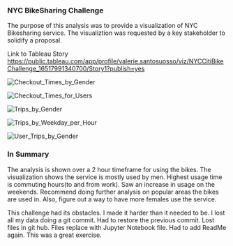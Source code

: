 ### NYC BikeSharing Challenge

The purpose of this analysis was to provide a visualization of NYC Bikesharing service.  The visualiztion was requested by a key stakeholder to solidify a proposal.

Link to Tableau Story 
https://public.tableau.com/app/profile/valerie.santosuosso/viz/NYCCitiBikeChallenge_16517991340700/Story1?publish=yes

![Checkout_Times_by_Gender](https://user-images.githubusercontent.com/92495807/169202594-789965ca-a715-45a9-b88c-e152445b83b1.PNG)


![Checkout_Times_for_Users](https://user-images.githubusercontent.com/92495807/169202604-e82a1727-8d20-4c05-a23c-2ebe1b2c1e9a.PNG)


![Trips_by_Gender](https://user-images.githubusercontent.com/92495807/169202608-9988b3be-66c5-4725-abd7-f3274fd1d74c.PNG)


![Trips_by_Weekday_per_Hour](https://user-images.githubusercontent.com/92495807/169202616-c314d031-5ba1-4a34-ae3a-59ad8710cf1f.PNG)


![User_Trips_by_Gender](https://user-images.githubusercontent.com/92495807/169202623-47c16013-21d1-458f-8fe1-6d3c04e21d30.PNG)


### In Summary
The analysis is shown over a 2 hour timeframe for using the bikes.  The visualization shows the service is mostly used by men.  Highest usage time is commuting hours(to and from work).  Saw an increase in usage on the weekends.
Recommend doing further analysis on popular areas the bikes are used in. Also, figure out a way to have more females use the service.

This challenge had its obstacles.  I made it harder than it needed to be.  I lost all my data doing a git commit.  Had to restore the previous commit.  Lost files in git hub.  Files replace with Jupyter Notebook file.  Had to add ReadMe again.  This was a great exercise.
